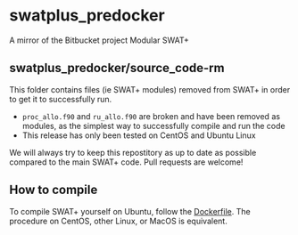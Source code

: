 # swatplus_predocker
A mirror of the Bitbucket project Modular SWAT+

## swatplus_predocker/source_code-rm

This folder contains files (ie SWAT+ modules) removed from SWAT+ in order to get it to successfully run.
* `proc_allo.f90` and `ru_allo.f90` are broken and have been removed as modules, as the simplest way to successfully compile and run the code
* This release has only been tested on CentOS and Ubuntu Linux

We will always try to keep this repostitory as up to date as possible compared to the main SWAT+ code. Pull requests are welcome!

## How to compile
To compile SWAT+ yourself on Ubuntu, follow the [Dockerfile](https://hub.docker.com/r/dhardestylewis/swatplus_docker/dockerfile). The procedure on CentOS, other Linux, or MacOS is equivalent.
